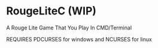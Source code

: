 # RougeLiteC (WIP)
A Rouge Lite Game That You Play In CMD/Terminal

REQUIRES PDCURSES for windows and NCURSES for linux
